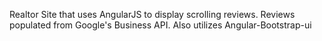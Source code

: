 Realtor Site that uses AngularJS to display scrolling reviews. Reviews populated from Google's Business API.
Also utilizes Angular-Bootstrap-ui

